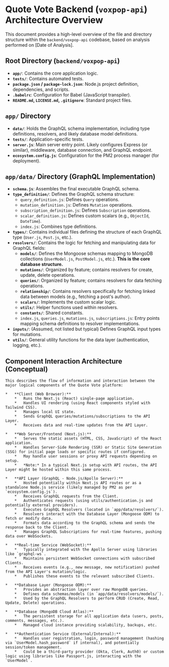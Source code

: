 # Quote Vote Backend (`voxpop-api`) Architecture Overview

This document provides a high-level overview of the file and directory structure within the `backend/voxpop-api` codebase, based on analysis performed on [Date of Analysis].

## Root Directory (`backend/voxpop-api`)

*   **`app/`**: Contains the core application logic.
*   **`tests/`**: Contains automated tests.
*   **`package.json` / `package-lock.json`**: Node.js project definition, dependencies, and scripts.
*   **`.babelrc`**: Configuration for Babel (JavaScript transpiler).
*   **`README.md`, `LICENSE.md`, `.gitignore`**: Standard project files.

## `app/` Directory

*   **`data/`**: Holds the GraphQL schema implementation, including type definitions, resolvers, and likely database model definitions.
*   **`tests/`**: Application-specific tests.
*   **`server.js`**: Main server entry point. Likely configures Express (or similar), middleware, database connection, and GraphQL endpoint.
*   **`ecosystem.config.js`**: Configuration for the PM2 process manager (for deployment).

## `app/data/` Directory (GraphQL Implementation)

*   **`schema.js`**: Assembles the final executable GraphQL schema.
*   **`type_definition/`**: Defines the GraphQL schema structure:
    *   `query_definition.js`: Defines `Query` operations.
    *   `mutation_definition.js`: Defines `Mutation` operations.
    *   `subscription_definition.js`: Defines `Subscription` operations.
    *   `scalar_definition.js`: Defines custom scalars (e.g., `ObjectId`, `DateTime`).
    *   `index.js`: Combines type definitions.
*   **`types/`**: Contains individual files defining the structure of each GraphQL type (`User.js`, `Post.js`, etc.).
*   **`resolvers/`**: Contains the logic for fetching and manipulating data for GraphQL fields:
    *   **`models/`**: Defines the Mongoose schemas mapping to MongoDB collections (`UserModel.js`, `PostModel.js`, etc.). **This is the core database structure.**
    *   **`mutations/`**: Organized by feature; contains resolvers for create, update, delete operations.
    *   **`queries/`**: Organized by feature; contains resolvers for data fetching operations.
    *   **`relationship/`**: Contains resolvers specifically for fetching linked data between models (e.g., fetching a post's author).
    *   **`scalars/`**: Implements the custom scalar logic.
    *   **`utils/`**: Helper functions used within resolvers.
    *   **`constants/`**: Shared constants.
    *   `index.js`, `queries.js`, `mutations.js`, `subscriptions.js`: Entry points mapping schema definitions to resolver implementations.
*   **`inputs/`**: (Assumed, not listed but typical) Defines GraphQL input types for mutations.
*   **`utils/`**: General utility functions for the data layer (authentication, logging, etc.).


## Component Interaction Architecture (Conceptual)

    This describes the flow of information and interaction between the major logical components of the Quote Vote platform:

    *   **Client (Web Browser):**
        *   Runs the Next.js (React) single-page application.
        *   Handles UI rendering (using React components styled with Tailwind CSS).
        *   Manages local UI state.
        *   Sends GraphQL queries/mutations/subscriptions to the API Layer.
        *   Receives data and real-time updates from the API Layer.

    *   **Web Server/Frontend (Next.js):**
        *   Serves the static assets (HTML, CSS, JavaScript) of the React application.
        *   Handles Server-Side Rendering (SSR) or Static Site Generation (SSG) for initial page loads or specific routes if configured.
        *   May handle user sessions or proxy API requests depending on setup.
        *   *Note:* In a typical Next.js setup with API routes, the API Layer might be hosted within this same process.

    *   **API Layer (GraphQL - Node.js/Apollo Server):**
        *   Hosted potentially within Next.js API routes or as a standalone Node.js service (likely managed by PM2 as per `ecosystem.config.js`).
        *   Receives GraphQL requests from the Client.
        *   Authenticates requests (using utils/authentication.js and potentially external providers).
        *   Executes GraphQL Resolvers (located in `app/data/resolvers/`).
        *   Resolvers interact with the Database Layer (Mongoose ODM) to fetch or modify data.
        *   Formats data according to the GraphQL schema and sends the response back to the Client.
        *   Manages GraphQL Subscriptions for real-time features, pushing data over WebSockets.

    *   **Real-time Service (WebSocket):**
        *   Typically integrated with the Apollo Server using libraries like `graphql-ws`.
        *   Maintains persistent WebSocket connections with subscribed Clients.
        *   Receives events (e.g., new message, new notification) pushed from the API Layer's mutation/logic.
        *   Publishes these events to the relevant subscribed Clients.

    *   **Database Layer (Mongoose ODM):**
        *   Provides an abstraction layer over raw MongoDB queries.
        *   Defines data schemas/models (in `app/data/resolvers/models/`).
        *   Used by the GraphQL Resolvers to perform CRUD (Create, Read, Update, Delete) operations.

    *   **Database (MongoDB Cloud Atlas):**
        *   The persistent storage for all application data (users, posts, comments, messages, etc.).
        *   Managed cloud instance providing scalability, backups, etc.

    *   **Authentication Service (External/Internal):**
        *   Handles user registration, login, password management (hashing via `UserModel.hash_password` if internal), and potentially session/token management.
        *   Could be a third-party provider (Okta, Clerk, Auth0) or custom logic using libraries like Passport.js, interacting with the `UserModel`.